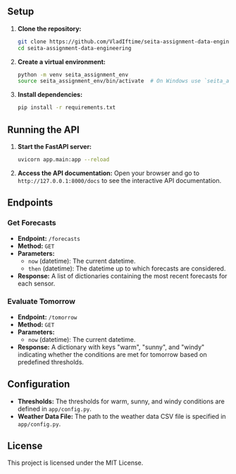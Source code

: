 <!-- Write the README -->

## Setup

1. **Clone the repository:**
    ```sh
    git clone https://github.com/VladIftime/seita-assignment-data-engineering.git
    cd seita-assignment-data-engineering
    ```

2. **Create a virtual environment:**
    ```sh
    python -m venv seita_assignment_env
    source seita_assignment_env/bin/activate  # On Windows use `seita_assignment_env\Scripts\activate`
    ```

3. **Install dependencies:**
    ```sh
    pip install -r requirements.txt
    ```

## Running the API

1. **Start the FastAPI server:**
    ```sh
    uvicorn app.main:app --reload
    ```

2. **Access the API documentation:**
    Open your browser and go to `http://127.0.0.1:8000/docs` to see the interactive API documentation.

## Endpoints

### Get Forecasts

- **Endpoint:** `/forecasts`
- **Method:** `GET`
- **Parameters:**
  - `now` (datetime): The current datetime.
  - `then` (datetime): The datetime up to which forecasts are considered.
- **Response:** A list of dictionaries containing the most recent forecasts for each sensor.

### Evaluate Tomorrow

- **Endpoint:** `/tomorrow`
- **Method:** `GET`
- **Parameters:**
  - `now` (datetime): The current datetime.
- **Response:** A dictionary with keys "warm", "sunny", and "windy" indicating whether the conditions are met for tomorrow based on predefined thresholds.

## Configuration

- **Thresholds:** The thresholds for warm, sunny, and windy conditions are defined in `app/config.py`.
- **Weather Data File:** The path to the weather data CSV file is specified in `app/config.py`.

## License

This project is licensed under the MIT License.
